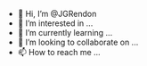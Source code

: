 - 👋 Hi, I’m @JGRendon
- 👀 I’m interested in ...
- 🌱 I’m currently learning ...
- 💞️ I’m looking to collaborate on ...
- 📫 How to reach me ...

<!---
JGRendon/JGRendon is a ✨ special ✨ repository because its `README.md` (this file) appears on your GitHub profile.
You can click the Preview link to take a look at your changes.
--->
